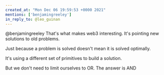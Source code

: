 ```yaml
---
created_at: "Mon Dec 06 19:59:53 +0000 2021"
mentions: ['benjamingreeley']
in_reply_to: @leo_guinan
---
```


@benjamingreeley That's what makes web3 interesting. It's pointing new solutions to old problems.

 Just because a problem is solved doesn't mean it is solved optimally.

It's using a different set of primitives to build a solution. 

But we don't need to limit ourselves to OR. The answer is AND